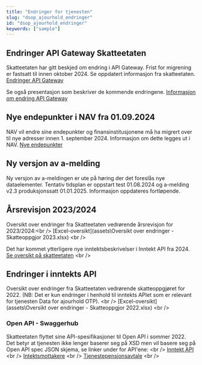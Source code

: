 ```yaml
---
title: "Endringer for tjenesten"
slug: "dsop_ajourhold_endringer"
id: "dsop_ajourhold_endringer"
keywords: ["sample"]
---
```


## Endringer API Gateway Skatteetaten
Skatteetaten har gitt beskjed om endring i API Gateway. Frist for migrening er fastsatt til innen oktober 2024. Se oppdatert informasjon fra skatteetaten. [Endringer API Gateway](https://skatteetaten.github.io/api-dokumentasjon/om/url)

 Se også presentasjon som beskriver de kommende endringene. [Informasjon om endring API Gateway](assets/DSOP-APIGatewayOTP.pdf)

## Nye endepunkter i NAV fra 01.09.2024
NAV vil endre sine endepunkter og finansinstitusjonene må ha migrert over til nye adresser innen 1. september 2024. Informasjon om dette legges ut i NAV. [Nye endepunkter](https://navikt.github.io/aareg/nyheter/2024/03/21/nye-endepunkter.html)

## Ny versjon av a-melding
Ny versjon av a-meldingen er ute på høring der det foreslås nye dataelementer. Tentativ tidsplan er oppstart test 01.08.2024 og a-melding v2.3 produksjonssatt 01.01.2025. Informasjon oppdateres fortløpende.

## Årsrevisjon 2023/2024

Oversikt over endringer fra Skatteetaten vedrørende årsrevisjon for 2023/2024:<br \/>
[Excel-oversikt](assets\Oversikt over endringer - Skatteoppgjor 2023.xlsx) <br \/>

Det har kommet ytterligere nye inntektsbeskrivelser i Inntekt API fra 2024. [Se oversikt på skatteetaten](https://skatteetaten.github.io/api-dokumentasjon/api/inntekt?tab=%C3%85rsrevisjon) <br \/>

## Endringer i inntekts API
Oversikt over endringer fra Skatteetaten vedrørende skatteoppgjøret for 2022. (NB: Det er kun endringer i henhold til inntekts APIet som er relevant for tjenesten Data for ajourhold OTP). <br \/>
[Excel-oversikt](assets\Oversikt over endringer - Skatteoppgjor 2022.xlsx) <br \/>

### Open API - Swaggerhub
Skatteetaten flyttet sine API-spesifikasjoner til Open API i sommer 2022. Det betyr at tjenesten ikke lenger baserer seg på XSD men vil basere seg på Open API spec JSON skjema, se linker under for API'ene: <br \/>
[Inntekt API](https://app.swaggerhub.com/apis/skatteetaten/inntekt-api/1.1.0) <br \/>
[Intektsmottakere](https://app.swaggerhub.com/apis/skatteetaten/inntektsmottakere-api/1.0.0) <br \/>
[Tjenestepensjonsavtale](https://app.swaggerhub.com/apis/skatteetaten/tjenestepensjonsavtale-api/1.0.0) <br \/>
